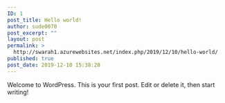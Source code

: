 ```yaml
---
ID: 1
post_title: Hello world!
author: sude0070
post_excerpt: ""
layout: post
permalink: >
  http://swarah1.azurewebsites.net/index.php/2019/12/10/hello-world/
published: true
post_date: 2019-12-10 15:38:28
---
```

<!-- wp:paragraph -->
<p>Welcome to WordPress. This is your first post. Edit or delete it, then start writing!</p>
<!-- /wp:paragraph -->
